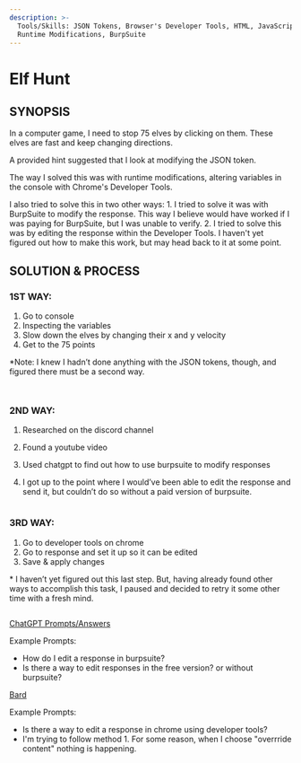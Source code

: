 ```yaml
---
description: >-
  Tools/Skills: JSON Tokens, Browser's Developer Tools, HTML, JavaScript,
  Runtime Modifications, BurpSuite
---
```


# Elf Hunt

## SYNOPSIS

In a computer game, I need to stop 75 elves by clicking on them. These elves are fast and keep changing directions.&#x20;

A provided hint suggested that I look at modifying the JSON token.

The way I solved this was with runtime modifications, altering variables in the console with Chrome's Developer Tools.&#x20;

I also tried to solve this in two other ways: 1. I tried to solve it was with BurpSuite to modify the response. This way I believe would have worked if I was paying for BurpSuite, but I was unable to verify.  2. I tried to solve this was by editing the response within the Developer Tools. I haven't yet figured out how to make this work, but may head back to it at some point.

## SOLUTION & PROCESS

### 1ST WAY:

1. Go to console
2. Inspecting the variables
3. Slow down the elves by changing their x and y velocity
4. Get to the 75 points

\*Note: I knew I hadn’t done anything with the JSON tokens, though, and figured there must be a second way.

<figure><img src="https://lh7-us.googleusercontent.com/YPbrRrRiwjNiUtF4KasE3-a80V7M9z4WZufW0l6BkYpqZuPmTgBSAReTveNF-L29QebXJSzZMLpVFp1ociHqgfVzOMvfFdpxF0SPZBhGNgev0ktqe9-A4n8jVejWUuyQ7aeSyIjVFdnDGCr-ZgcLZo8" alt=""><figcaption></figcaption></figure>

<figure><img src="https://lh7-us.googleusercontent.com/x5wmB36s113jdcTyZ0PPNKG0SEfiWIXhloN6NG8t7aUAq68XalRiuZyTxVCGR9aIeKVW_yUjwtQH72WjFS-AnrzGhDNSVl-m1PMnGwLEKxrO8nJ6QiZnCMVn9nJLaJ7xuRKCfvy-OII2ffYOTDPRsB8" alt=""><figcaption></figcaption></figure>

### 2ND WAY:

1. Researched on the discord channel
2. Found a youtube video
3. Used chatgpt to find out how to use burpsuite to modify responses
4.  I got up to the point where I would’ve been able to edit the response and send it, but couldn’t do so without a paid version of burpsuite.

    <figure><img src="https://lh7-us.googleusercontent.com/DJXfR4oBid5jsb0XCzP_6mYdobkabPiQ027UvIqB21k1HJIuUPB2s9M-Z0JM_gVtZ8YCPB1gKvzWPSsYa4Lmlp8WfmgoOKVShSVh-aCbk2Wcsx-5yQUqsQmdW34_3N1QVsYpvkxSKFp7710a0dKyKBY" alt=""><figcaption></figcaption></figure>

### 3RD WAY:

1. Go to developer tools on chrome
2. Go to response and set it up so it can be edited
3. Save & apply changes

\* I haven’t yet figured out this last step. But, having already found other ways to accomplish this task, I paused and decided to retry it some other time with a fresh mind.

<figure><img src="https://lh7-us.googleusercontent.com/u-ZldhrSCXrsxzc0felX1RyteyY-vCI4psJJE65aqO6xfkASDV7oibw6FbUJ0zw9f43vaYLYUVZd9vFEjLZpGnN3LZunnCVeW4QrPbferL8kp25CaH0-jNeU350svHNJNL2WfB3oiAl0drJRNYQlaqE" alt=""><figcaption></figcaption></figure>

[ChatGPT Prompts/Answers](https://chat.openai.com/share/3ab03d9a-a3ae-443e-97b5-75855ee6be72)

Example Prompts:

* How do I edit a response in burpsuite?
* Is there a way to edit responses in the free version? or without burpsuite?

[Bard](https://g.co/bard/share/b3f50244573f)

Example Prompts:

* Is there a way to edit a response in chrome using developer tools?
* I'm trying to follow method 1. For some reason, when I choose "overrride content" nothing is happening.
